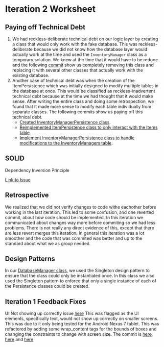 Iteration 2 Worksheet
=====================

Paying off Technical Debt
-----------------
1. We had reckless-deliberate technical debt on our logic layer by creating a class that would only work with the fake database. This was reckless-deliberate because we did not know how the database layer would actually work at the time and used the `InventoryManager` class as a temporary solution. We knew at the time that it would have to be redone and the following [commit](https://code.cs.umanitoba.ca/winter-2022-a02/group-14/warehouse-inventory-system/-/commit/8a01b96e26372b8c7e5a4de65d8fa23b309ddc82) show us completely removing this class and replacing it with several other classes that actually work with the existing database.
2. Another case of technical debt was when the creation of the ItemPersistence which was initially designed to modify multiple tables in the database at once. This would be classified as reckless-inadvertent technical debt because at the time we had thought that it would make sense. After writing the entire class and doing some retrospection, we found that it made more sense to modify each table individually from separate classes. The following commits show us paying off this technical debt.
	- [Created InventoryManagerPersistence class](https://code.cs.umanitoba.ca/winter-2022-a02/group-14/warehouse-inventory-system/-/commit/83ec76b33d87508057919aeaf86c97fff8e8586e).
	- [Reimplemented ItemPersistence class to only interact with the Items table](https://code.cs.umanitoba.ca/winter-2022-a02/group-14/warehouse-inventory-system/-/commit/48974f2e69d976858a2ab307f2a3b3b4e9525ec0).
	- [Implement InventoryManagerPersistence class to handle modifications to the InventoryManagers table](https://code.cs.umanitoba.ca/winter-2022-a02/group-14/warehouse-inventory-system/-/commit/d53b445786ab6e5ba4b8afb45b4dbf69f5a4a16f).

SOLID
----------------
Dependency Inversion Principle

[Link to Issue](https://code.cs.umanitoba.ca/winter-2022-a02/group-12/quizzing-tool-a02-group-12/-/issues/72)


Retrospective
----------
We realized that we did not verify changes to code withe eachother before working in the last iteration. This led to some confusion, and one reverted commit, about how code should be implemented. In this iteration we communicated about changes way more before commiting so we had less problems. There is not really any direct evidence of this, except that there are less revert merges this iteration. In general this iteration was a lot smoother and the code that was commited was better and up to the standard about what we as  group needed.


Design Patterns
-----
In our [DatabaseManager class](https://code.cs.umanitoba.ca/winter-2022-a02/group-14/warehouse-inventory-system/-/blob/development/app/src/main/java/database/DatabaseManager.java), we used the Singleton design pattern to ensure that the class could only be instantiated once. In this class we also used the Singleton pattern to enforce that only a single instance of each of the Persistence classes could be created.


Iteration 1 Feedback Fixes
--------------
UI Not showing up correctly issue [here](https://code.cs.umanitoba.ca/winter-2022-a02/group-14/warehouse-inventory-system/-/issues/66)
This was flagged as the UI elements, specifically text, would not show up correctly on smaller screens. This was due to it only being tested for the Android Nexus 7 tablet. This was refactored by adding some wrap_content tags for the bounds of boxes and changing the constraints to change with screen size. The commit is [here](https://code.cs.umanitoba.ca/winter-2022-a02/group-14/warehouse-inventory-system/-/commit/38d1622e1a27739ce9e22acae946d256f5037075), [here](https://code.cs.umanitoba.ca/winter-2022-a02/group-14/warehouse-inventory-system/-/commit/52becb3e849f3c720c9f4401dc6fd4e6b3f635f1) and [here](https://code.cs.umanitoba.ca/winter-2022-a02/group-14/warehouse-inventory-system/-/commit/58a0b2e8d332b55674d22c4da1cc1e9c5fb8cff5)
